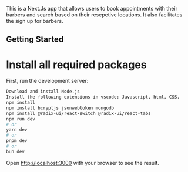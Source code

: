 This is a Next.Js app that allows users to book appointments with their barbers and search based on their resepetive locations. It also facilitates the sign up for barbers.
## Getting Started

# Install all required packages


First, run the development server:

```bash
Download and install Node.js
Install the following extensions in vscode: Javascript, html, CSS.
npm install
npm install bcryptjs jsonwebtoken mongodb
npm install @radix-ui/react-switch @radix-ui/react-tabs
npm run dev
# or
yarn dev
# or
pnpm dev
# or
bun dev
```

Open [http://localhost:3000](http://localhost:3000) with your browser to see the result.


